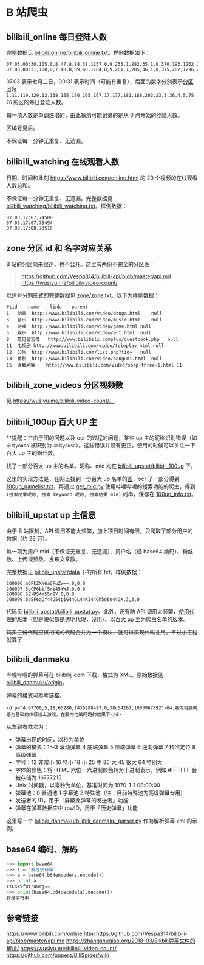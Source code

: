 # B 站爬虫

## bilibili_online 每日登陆人数

完整数据见 [bilibili_online/bilibili_online.txt](bilibili_online/bilibili_online.txt)。样例数据如下：

```
07.03,00:30,105,0,8,47,8,88,38,1157,0,9,255,1,282,35,1,0,370,193,1262,254,77,64,
07.03,00:31,108,0,7,48,8,89,40,1184,0,9,261,1,285,36,1,0,375,202,1296,257,79,66,
```

07.03 表示七月三日，00:31 表示时间（可能有重复），后面的数字分别表示[分区id](#分区id)为 `1,11,119,129,13,138,155,160,165,167,17,177,181,188,202,23,3,36,4,5,75,76` 的区的每日登陆人数。

每一项人数是单调递增的，由此猜测可能记录的是从 0 点开始的登陆人数。

区编号见后。

不保证每一分钟无重复、无遗漏。

## bilibili_watching 在线观看人数

日期、时间和此刻 https://www.bilibili.com/online.html 的 20 个视频的在线观看人数总和。

不保证每一分钟无重复、无遗漏。完整数据见 [bilibili_watching/bilibili_watching.txt](bilibili_watching/bilibili_watching.txt)。样例数据：

```
07.03,17:07,74508
07.03,17:07,75494
07.03,17:08,73516
```

## zone 分区 id 和 名字对应关系

B 站的分区向来很迷，也不公开。这里有两份不完全的分区表：

> https://github.com/Vespa314/bilibili-api/blob/master/api.md  
> https://wusiyu.me/bilibili-video-count/

以逗号分割形式的完整数据见 [zone/zone.txt](zone/zone.txt)。以下为样例数据：

```
#tid	name	link	parent
1	动画	http://www.bilibili.com/video/douga.html	null
3	音乐	http://www.bilibili.com/video/music.html	null
4	游戏	http://www.bilibili.com/video/game.html	null
5	娱乐	http://www.bilibili.com/video/ent.html	null
9	意见留言簿	http://www.bilibili.complus/guestbook.php	null
11	电视剧	http://www.bilibili.com/video/teleplay.html	null
12	公告	http://www.bilibili.com/list.php?tid=	null
13	番剧	http://www.bilibili.com/video/bangumi.html	null
15	连载剧集	http://www.bilibili.com/video/soap-three-1.html	11
```

## bilibili_zone_videos 分区视频数

见 https://wusiyu.me/bilibili-video-count/。

## bilibili_100up 百大 UP 主

**提醒：**由于图的问题以及 ocr 的过程的问题，某些 up 主的昵称识别错误（如 `泠鸢yousa` 被识别为 `冷鸢yousa`）。这些错误并没有更正。使用的时候可以关注一下百大 up 主的粉丝数。

找了一部分百大 up 主的名单。昵称、mid 均在 [bilibili_upstat/bilibili_100up](bilibili_upstat/bilibili_100up/) 下。

这里的实现方法是，在网上找到一份百大 up 名单的[图]，ocr 了一部分得到 [100up_namelist.txt]，再通过 [get_mid.py] 使用哔哩哔哩的搜索功能的爬虫，得到 `(搜索结果昵称, 搜索 keyword 昵称, 搜索结果 mid)` 的串，保存在 [100up_info.txt]。

[图]:bilibili_upstat/bilibili_100up/bilibili_100.webp
[100up_namelist.txt]:bilibili_upstat/bilibili_100up/100up_namelist.txt
[get_mid.py]:bilibili_upstat/bilibili_100up/get_mid.py
[100up_info.txt]:bilibili_upstat/bilibili_100up/100up_info.txt

## bilibili_upstat up 主信息

由于 B 站限制，API 调用不能太频繁，加上项目时间有限，只爬取了部分用户的数据（约 26 万）。

每一项为用户 mid（不保证无重复、无遗漏）、用户名（经 base64 编码）、粉丝数、上传视频数、发布文章数。

完整数据见 [bilibili_upstat/data](bilibili_upstat/data) 下的所有 txt。样例数据：

```
200096,aGFkZXN6aGFuZw==,0,0,0
200097,5bCP6bif5ri45YWJ,0,0,0
200098,5Z+D54m55r2Y,0,0,0
200099,6aSF6aOf44G54piG44GL44KI44Gh5o6o44GX,3,3,0
```

代码见 [bilibili_upstat/bilibili_upstat.py]。此外，还有防 API 调用太频繁，[使用代理的版本]（但是貌似都是透明代理，没用）、以[百大 up 主]为爬虫名单的[版本]。

~~其实三份代码应该相同的代码合并为一个模块，就可以实现代码复用。不过小工程就算了~~

[bilibili_upstat/bilibili_upstat.py]:bilibili_upstat/bilibili_upstat.py
[使用代理的版本]:bilibili_upstat/bilibili_upstat_proxy.py
[百大 up 主]:#bilibili_100up-百大-up-主
[版本]:bilibili_upstat/bilibili_upstat_100up.py

## bilibili_danmaku

哔哩哔哩的弹幕可在 bilibilijj.com 下载，格式为 XML。原始数据见 [bilibili_danmuku/origin](bilibili_danmaku/origin)。

弹幕的格式可参考[链接](https://zhangshuqiao.org/2018-03/Bilibili弹幕文件的解析/)。

```
<d p="4.67700,5,18,65280,1436288497,0,38c54267,1003967892">04.脑内电脑网路为基础的体感线上游戏。在脑内电脑网路的效果下</d>
```

从左到右依次为：

* 弹幕出现的时间，以秒为单位
* 弹幕的模式：1～3 滚动弹幕 4 底端弹幕 5 顶端弹幕 6 逆向弹幕 7 精准定位 8 高级弹幕
* 字号：12 非常小 16 特小 18 小 25 中 36 大 45 很大 64 特别大
* 字体的颜色：将 HTML 六位十六进制颜色转为十进制表示，例如 #FFFFFF 会被存储为 16777215
* Unix 时间戳，以毫秒为单位，基准时间为 1970-1-1 08:00:00
* 弹幕池：0 普通池 1 字幕池 2 特殊池（注：目前特殊池为高级弹幕专用）
* 发送者的 ID，用于「屏蔽此弹幕的发送者」功能
* 弹幕在弹幕数据库中 rowID，用于「历史弹幕」功能

这里写一个 [bilibili_danmaku/bilibili_danmaku_parser.py](bilibili_danmaku/bilibili_danmaku_parser.py) 作为解析弹幕 xml 的示例。

## base64 编码、解码

```py
>>> import base64
>>> s = '我是字符串'
>>> a = base64.b64encode(s.encode())
>>> print a
ztLKx9fWt/u0rg==
>>> print(base64.b64decode(a).decode())
我是字符串
```

## 参考链接

https://www.bilibili.com/online.html
https://github.com/Vespa314/bilibili-api/blob/master/api.md
https://zhangshuqiao.org/2018-03/Bilibili弹幕文件的解析/
https://wusiyu.me/bilibili-video-count/
https://github.com/uupers/BiliSpider/wiki